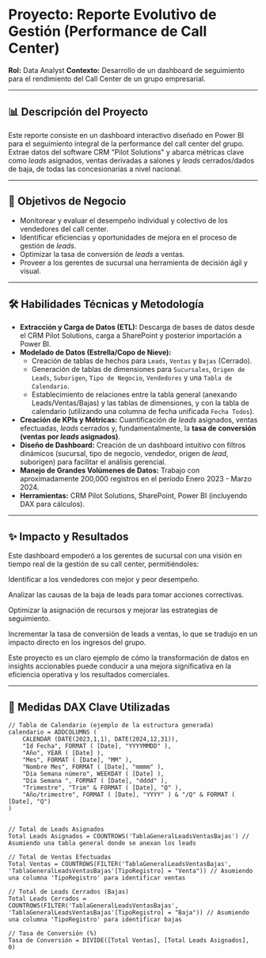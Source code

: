 # Proyecto: Reporte Evolutivo de Gestión (Performance de Call Center)

**Rol:** Data Analyst
**Contexto:** Desarrollo de un dashboard de seguimiento para el rendimiento del Call Center de un grupo empresarial.

---

## 📊 Descripción del Proyecto

Este reporte consiste en un dashboard interactivo diseñado en Power BI para el seguimiento integral de la performance del call center del grupo. Extrae datos del software CRM "Pilot Solutions" y abarca métricas clave como *leads* asignados, ventas derivadas a salones y *leads* cerrados/dados de baja, de todas las concesionarias a nivel nacional.

---

## 🎯 Objetivos de Negocio

* Monitorear y evaluar el desempeño individual y colectivo de los vendedores del call center.
* Identificar eficiencias y oportunidades de mejora en el proceso de gestión de *leads*.
* Optimizar la tasa de conversión de *leads* a ventas.
* Proveer a los gerentes de sucursal una herramienta de decisión ágil y visual.

---

## 🛠️ Habilidades Técnicas y Metodología

* **Extracción y Carga de Datos (ETL):** Descarga de bases de datos desde el CRM Pilot Solutions, carga a SharePoint y posterior importación a Power BI.
* **Modelado de Datos (Estrella/Copo de Nieve):**
    * Creación de tablas de hechos para `Leads`, `Ventas` y `Bajas` (Cerrado).
    * Generación de tablas de dimensiones para `Sucursales`, `Origen de Leads`, `Suborigen`, `Tipo de Negocio`, `Vendedores` y una `Tabla de Calendario`.
    * Establecimiento de relaciones entre la tabla general (anexando Leads/Ventas/Bajas) y las tablas de dimensiones, y con la tabla de calendario (utilizando una columna de fecha unificada `Fecha Todos`).
* **Creación de KPIs y Métricas:** Cuantificación de *leads* asignados, ventas efectuadas, *leads* cerrados y, fundamentalmente, la **tasa de conversión (ventas por *leads* asignados)**.
* **Diseño de Dashboard:** Creación de un dashboard intuitivo con filtros dinámicos (sucursal, tipo de negocio, vendedor, origen de *lead*, suborigen) para facilitar el análisis gerencial.
* **Manejo de Grandes Volúmenes de Datos:** Trabajo con aproximadamente 200,000 registros en el período Enero 2023 - Marzo 2024.
* **Herramientas:** CRM Pilot Solutions, SharePoint, Power BI (incluyendo DAX para cálculos).
---
## ✨ Impacto y Resultados
Este dashboard empoderó a los gerentes de sucursal con una visión en tiempo real de la gestión de su call center, permitiéndoles:

Identificar a los vendedores con mejor y peor desempeño.

Analizar las causas de la baja de leads para tomar acciones correctivas.

Optimizar la asignación de recursos y mejorar las estrategias de seguimiento.

Incrementar la tasa de conversión de leads a ventas, lo que se tradujo en un impacto directo en los ingresos del grupo.

Este proyecto es un claro ejemplo de cómo la transformación de datos en insights accionables puede conducir a una mejora significativa en la eficiencia operativa y los resultados comerciales.

---

## 📐 Medidas DAX Clave Utilizadas

```dax
// Tabla de Calendario (ejemplo de la estructura generada)
calendario = ADDCOLUMNS (
    CALENDAR (DATE(2023,1,1), DATE(2024,12,31)),
    "Id Fecha", FORMAT ( [Date], "YYYYMMDD" ),
    "Año", YEAR ( [Date] ),
    "Mes", FORMAT ( [Date], "MM" ),
    "Nombre Mes", FORMAT ( [Date], "mmmm" ),
    "Día Semana número", WEEKDAY ( [Date] ),
    "Día Semana ", FORMAT ( [Date], "dddd" ),
    "Trimestre", "Trim" & FORMAT ( [Date], "Q" ),
    "Año/trimestre", FORMAT ( [Date], "YYYY" ) & "/Q" & FORMAT ( [Date], "Q")
)


// Total de Leads Asignados
Total Leads Asignados = COUNTROWS('TablaGeneralLeadsVentasBajas') // Asumiendo una tabla general donde se anexan los leads

// Total de Ventas Efectuadas
Total Ventas = COUNTROWS(FILTER('TablaGeneralLeadsVentasBajas', 'TablaGeneralLeadsVentasBajas'[TipoRegistro] = "Venta")) // Asumiendo una columna 'TipoRegistro' para identificar ventas

// Total de Leads Cerrados (Bajas)
Total Leads Cerrados = COUNTROWS(FILTER('TablaGeneralLeadsVentasBajas', 'TablaGeneralLeadsVentasBajas'[TipoRegistro] = "Baja")) // Asumiendo una columna 'TipoRegistro' para identificar bajas

// Tasa de Conversión (%)
Tasa de Conversión = DIVIDE([Total Ventas], [Total Leads Asignados], 0)